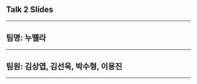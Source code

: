 Talk 2 Slides
-------------
-------------

팀명: 누뗄라
-------------
-------------

팀원: 김상엽, 김선욱, 박수형, 이용진
-------------
-------------

